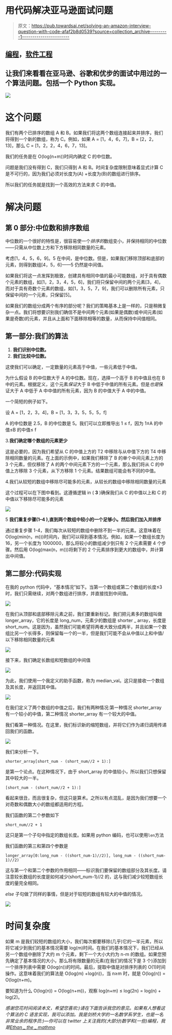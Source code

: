 # 用代码解决亚马逊面试问题

> 原文：<https://pub.towardsai.net/solving-an-amazon-interview-question-with-code-afaf2b8d0539?source=collection_archive---------1----------------------->

## [编程](https://towardsai.net/p/category/programming)，[软件工程](https://towardsai.net/p/category/software-engineering)

## 让我们来看看在亚马逊、谷歌和优步的面试中用过的一个算法问题。包括一个 Python 实现。

![](img/7c50dbf7e0aac70ef4aca43618b21dd7.png)

# 这个问题

我们有两个已排序的数组 A 和 B。如果我们将这两个数组连接起来并排序，我们将得到一个新的数组，称为 C。例如，如果 A = [1，4，6，7]，B = [2，2，13]，那么 C = [1，2，2，4，6，7，13]。

我们的任务是在 O(log(n+m))时间内确定 C 的中位数。

问题是我们没有得到 C，我们只得到 A 和 B。时间复杂度限制意味着显式计算 C 是不可行的，因为我们必须对长度为(A) +长度为(B)的数组进行排序。

所以我们的任务就是找到一个高效的方法来求 C 的中值。

# 解决问题

## 第 0 部分:中位数和排序数组

中位数的一个很好的特性是，很容易使一个*排序的*数组变小，并保持相同的中位数——只需从中位数上方和下方移除相同数量的元素。

考虑[1，4，5，6，9]。5 在中间，是中位数。但是，如果我们移除顶部和底部的元素，则得到数组[4，5，6]——5 仍然是中间值。

如果我们将这一点发挥到极致，创建具有相同中值的最小可能数组，对于具有偶数个元素的数组，如[1，2，3，4，5，6]，我们将只保留中间的两个元素[3，4]，而对于具有奇数个元素的数组，如[1，3，5，7，9]，我们可以删除所有元素，只保留中间的一个元素，只保留[5]。

如果我们的数组分成两个有序的部分呢？我们的策略基本上是一样的，只是稍微复杂一点。我们将想要识别我们确信不是中间两个元素(如果是偶数)或中间元素(如果是奇数)的元素，并且从上面和下面移除相等的数量，从而保持中间值相同。

## 第一部分:我们的算法

1.  **我们识别中位数。**
2.  **我们比较中位数。**

这使我们可以确定，一定数量的元素高于中值，一些元素低于中值。

为什么假设 B 的中位数大于 A 的中位数。现在，选择一个高于 B 的中值且也在 B 中的元素。根据定义，这个元素*保证*大于 B 中低于中值的所有元素。但是*也是*保证大于 A 中低于 A 中中值的所有元素，因为 B 的中值大于 A 中的中值。

一个简短的例子如下。

设 A = [1，2，3，4]，B = [1，3，3，5，5，5，f]

A 的中位数是 2.5，B 的中位数是 5。我们可以立即推导出 1 ≤ f，因为 1≤A 的中值≤B 的中值≤ f

3.**我们确定哪个数组的元素更少**

这是必要的，因为我们希望从 C 的中值上方的 T2 中移除与从中值下方的 T4 中移除相同数量的元素。在上面的示例中，如果我们移除了 B 的单个中间元素上方的 3 个元素，但仅移除了 A 的两个中间元素下方的一个元素，那么我们将从 C 的中值上方移除 3 个元素，从下方移除 1 个元素。结果数组可能会有不同的中值。

4.我们从较短的数组中移除尽可能多的元素，从较长的数组中移除相同数量的元素

这个过程可以在下图中看到。这遵循逻辑 in ( **3** )确保我们从 C 的中值以上和 C 的中值以下移除尽可能多的元素

![](img/5baaadfc35b030bc3c775ae34789ee0d.png)

5 **我们重复步骤(1–4 ),直到两个数组中较小的一个足够小。然后我们加入并排序**

通过重复步骤 1-4，我们每次从较短的数组中删除不到一半的元素。这意味着在 O(log(min(n，m)))时间内，我们可以得到基本情况。例如，如果一个数组长度为 16，另一个长度为 1000000，那么将较小的数组减少到只有 2 个元素需要 4 个步骤。然后用 O(log(max(n，m)))将剩下的 2 个元素排序到更大的数组中，并计算出中间值。

## 第二部分:代码实现

在我的 python 代码中，“基本情况”如下。当第一个数组或第二个数组的长度≤3 时，我们只需继续，对两个数组进行排序，并直接找到中间值。

![](img/3af560103514020fca9816399fc411fc.png)

在我们从顶部和底部移除元素之前，我们要重新标记。我们把元素多的数组叫做 longer_array，它的长度是 long_num，元素少的数组是 shorter _ array，长度是 short_num。这是因为，虽然我们可能希望将两者大致分成两半，并且如果一个数组比另一个长得多，则保留每一个的一半，但是我们可能不会从中值以上和中值/以下移除相同数量的元素

![](img/1011a9a7090b84bb27ee214cdd310be6.png)

接下来，我们确定长数组和短数组的中间值

![](img/b00d403e574db9e408115b65c1e92c2d.png)

为此，我们使用一个我定义的助手函数，称为 median_val。这只是接收一个数组及其长度，并返回其中值。

![](img/eeb13fb4addc1672ee7ff816c1547bf3.png)

在我们定义了两个数组的中值之后，我们有两种情况:第一种情况 shorter_array 有一个较小的中值，第二种情况 shorter_array 有一个较大的中值。

我们看第一种情况。在这里，我们标识新的缩短数组，并将它们作为递归调用传递回我们的函数。

![](img/55f9ed44122839bcc17cdd4791c7cf58.png)

我们来分析一下。

```
shorter_array[short_num - (short_num//2 + 1):]
```

是第一个论点。在这种情况下，由于 short_array 的中值较小，所以我们只想保留其中较大的一半。

```
[short_num - (short_num//2 + 1):]
```

看起来很丑，而且很复杂，但这只是算术。之所以有点混乱，是因为我们想要一个对奇数和偶数大小的数组都适用的方程。

我们函数的第二个参数如下

```
short_num//2 + 1
```

这只是第一个子句中指定的数组长度。如果用 python 编码，也可以使用`len`方法

我们函数的第三和第四个参数是

```
longer_array[0:long_num - ((short_num-1)//2)], long_num - ((short_num-1)//2)
```

这与第一个和第二个参数的作用相同——标识我们要保留的数组部分及其长度。请注意较长数组的长度是如何减少(short_num-1)//2 的，这与我们减少较短数组长度的量完全相同。

*else* 子句做了同样的事情，但是对于较短的数组有较大的中值的情况。

![](img/2b69b31ddf6de190d880737c00bd4145.png)

# 时间复杂度

如果 m 是我们较短的数组的大小，我们每次都要移除(几乎)它的一半元素，所以将它减少到我们的基本情况需要 log(m)时间。在我们的基本情况下，我们已经从另一个数组中删除了大约 m 个元素，剩下一个大小大约为 n-m 的数组。如果您预先确定了基本情况的大小，那么将有限数量的元素(在我们的情况下是 3 个)添加到一个排序列表中需要 O(log(n))的时间。最后，提取中值是对排序列表的 O(1)时间操作。这意味着我们的算法是 O(log(m) +log(n))，当 n≥m 时，就是 O(log(n)) = O(log(n+m)。

要知道为什么 O(log(n)) = O(log(n+m))，观察 log(n+m) ≤ log(2n) = log(n) + log(2)。

*感谢您花时间阅读本文，希望您喜欢:)请在下面告诉我您的意见。如果有人想看这个算法的 C 语言实现，我可以添加。我是剑桥大学的一名数学系学生，也是一名非常业余的程序员:)—你可以在 twitter 上关注我的(大部分)数学和(一些)编程，我是*[*Ethan _ the _ mathmo*](https://twitter.com/MathmoThe)